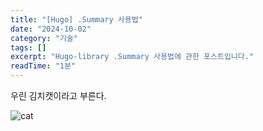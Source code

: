 ```yaml
---
title: "[Hugo] .Summary 사용법"
date: "2024-10-02"
category: "기술"
tags: []
excerpt: "Hugo-library .Summary 사용법에 관한 포스트입니다."
readTime: "1분"
---
```


우린 김치캣이라고 부른다.

<!--more-->
![cat](https://github.com/user-attachments/assets/64b064ef-d713-4e7e-90a8-b9c83ae0e1c8)

```
```